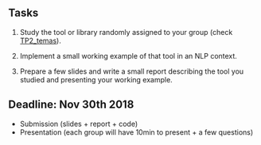 
## Tasks

1. Study the tool or library randomly assigned to your group (check [TP2_temas](TP2_temas.pdf)).

2. Implement a small working example of that tool in an NLP context.

3. Prepare a few slides and write a small report describing the tool you studied and presenting
your working example.


## Deadline: Nov 30th 2018

* Submission (slides + report + code)
* Presentation (each group will have 10min to present + a few
  questions)
